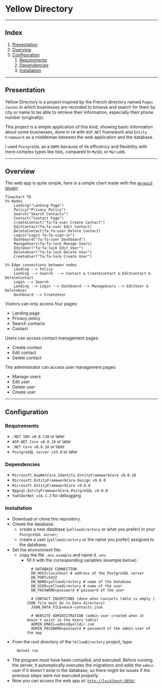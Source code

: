 # Yellow Directory

---

## Index

1. [Presentation](#presentation)
2. [Overview](#overview)
3. [Configuration](#configuration)
   1. [Requirements](#requirements)
   2. [Dependencies](#dependencies)
   3. [Installation](#installation)

---

## Presentation

Yellow Directory is a project inspired by the French directory named `Pages Jaunes` in which businesses are recorded to browse and search for them by city or name to be able to retrieve their information, especially their phone number (originally).

This project is a simple application of this kind, showing basic information about some businesses, done in `C#` with `ASP.NET` framework and `Entity Framework` as a middleman between the web application and the database.

I used `PostgreSQL` as a `DBMS` because of its efficiency and flexibility with more complex types like lists, compared to `MySQL` or `MariaDB`.

---

## Overview

The web app is quite simple, here is a simple chart made with the [`mermaid` plugin](https://www.mermaidchart.com/):

```mermaid
flowchart TD
%% Nodes
    Landing("Landing Page")
    Policy("Privacy Policy")
    Search("Search Contacts")
    Contact("Contact Page")
    CreateContact("fa:fa-user Create Contact")
    EditContact(fa:fa-user Edit Contact)
    DeleteContact(fa:fa-user Delete Contact)
    Login("Login fa:fa-sign-in")
    Dashboard("fa:fa-user Dashboard")
    ManageUsers(fa:fa-lock Manage Users)
    EditUser("fa:fa-lock Edit User")
    DeleteUser("fa:fa-lock Delete User")
    CreateUser("fa:fa-lock Create User")

%% Edge connections between nodes
    Landing --> Policy
    Landing --> Search  --> Contact & CreateContact & EditContact & DeleteContact
    Login --> Search
    Landing --> Login --> Dashboard --> ManageUsers --> EditUser & DeleteUser
    Dashboard --> CreateUser
```

Visitors can only access four pages:
- Landing page
- Privacy policy
- Search contacts
- Contact

Users can access contact management pages:
- Create contact
- Edit contact
- Delete contact

The administrator can access user management pages:
- Manage users
- Edit user
- Delete user
- Create user

---

## Configuration

### Requirements

- `.NET SDK v8.0.110` or later
- `ASP.NET Core v8.0.10` or later
- `.NET Core v8.0.10` or later
- `PostgreSQL server v15.8` or later

### Dependencies

- `Microsoft.AspNetCore.Identity.EntityFrameworkCore v8.0.10`
- `Microsoft.EntityFrameworkCore.Design v9.0.0`
- `Microsoft.EntityFrameworkCore v9.0.0`
- `Npgsql.EntityFrameworkCore.PostgreSQL v9.0.0`
- `YamlDotNet v16.1.3` for debugging

### Installation

- Download or clone this repository.
- Create the database:
  - create a new database (`yellowdirectory` or what you prefer) in your `PostgreSQL server`;
  - create a user (`yellowdirectory` or the name you prefer) assigned to the database;
- Set the environment file:
  - copy the file `.env.example` and name it `.env`
    - fill it with the corresponding variables (example below):
      ```dotenv
        # DATABASE CONNECTION
        DB_HOST=localhost # address of the PostgreSQL server
        DB_PORT=5432
        DB_NAME=yellowdirectory # name of the database
        DB_USER=yellowdirectory # name of the user
        DB_PASSWORD=password # password of the user

        # CONTACT INSERTIONS (done when Contacts table is empty | JSON file must be in Data directory)
        JSON_DATA_FILE=mock-contacts.json

        # WEBSITE ADMINISTRATION (admin user created when it doesn't exist in the Users table)
        ADMIN_EMAIL=admin@yelldir.com
        ADMIN_PASSWORD=password # password of the admin user of the app
        ```
- From the root directory of the `YellowDirectory` project, type:
  ```Bash
    dotnet run
  ```
- The program must have been compiled, and executed. Before running the server, it automatically executes the migrations and adds the `admin` user if it doesn't exist in the database, so there might be issues if the previous steps were not executed properly.
- Now you can access the web app at: [`http://localhost:5050/`](http://localhost:5050/)